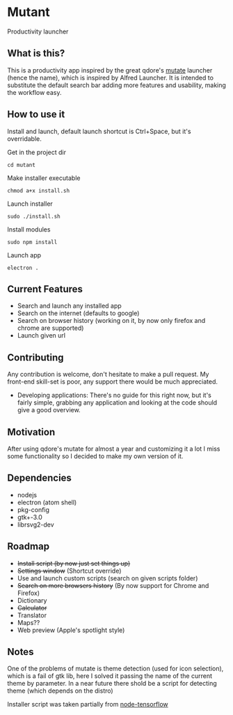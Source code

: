 # Mutant
Productivity launcher

## What is this?
This is a productivity app inspired by the great qdore's [mutate](https://github.com/qdore/Mutate) launcher (hence the name), which is inspired by Alfred Launcher.
It is intended to substitute the default search bar adding more features and usability, making the workflow easy.

## How to use it
Install and launch, default launch shortcut is Ctrl+Space, but it's overridable.

Get in the project dir

`cd mutant`

Make installer executable

`chmod a+x install.sh`

Launch installer

`sudo ./install.sh`

Install modules

`sudo npm install`

Launch app

`electron .`

## Current Features
* Search and launch any installed app
* Search on the internet (defaults to google)
* Search on browser history (working on it, by now only firefox and chrome are supported)
* Launch given url

## Contributing
Any contribution is welcome, don't hesitate to make a pull request.
My front-end skill-set is poor, any support there would be much appreciated.

* Developing applications:
  There's no guide for this right now, but it's fairly simple, grabbing any application and looking at the code should give a good overview.

## Motivation
After using qdore's mutate for almost a year and customizing it a lot I miss some functionality so I decided to make my own version of it.

## Dependencies
* nodejs
* electron (atom shell)
* pkg-config
* gtk+-3.0
* librsvg2-dev

## Roadmap
* ~~Install script (by now just set things up)~~
* ~~Settings window~~ (Shortcut override)
* Use and launch custom scripts (search on given scripts folder)
* ~~Search on more browsers history~~ (By now support for Chrome and Firefox)
* Dictionary
* ~~Calculator~~
* Translator
* Maps??
* Web preview (Apple's spotlight style)

## Notes
One of the problems of mutate is theme detection (used for icon selection), which is a fail of gtk lib, here I solved it passing the name of the current theme by parameter. In a near future there shold be a script for detecting theme (which depends on the distro)

Installer script was taken partially from [node-tensorflow](https://github.com/node-tensorflow/node-tensorflow)
